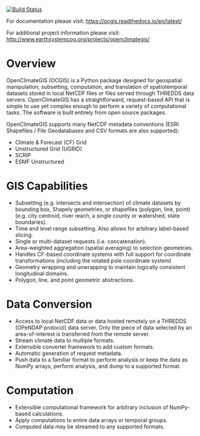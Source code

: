 [![Build Status](https://travis-ci.org/NCPP/ocgis.svg?branch=master)](https://travis-ci.org/NCPP/ocgis)

For documentation please visit: https://ocgis.readthedocs.io/en/latest/

For additional project information please visit: http://www.earthsystemcog.org/projects/openclimategis/

# Overview

OpenClimateGIS (OCGIS) is a Python package designed for geospatial manipulation, subsetting, computation, and translation of spatiotemporal datasets stored in local NetCDF files or files served through THREDDS data servers. OpenClimateGIS has a straightforward, request-based API that is simple to use yet complex enough to perform a variety of computational tasks. The software is built entirely from open source packages.

OpenClimateGIS supports many NetCDF metadata conventions (ESRI Shapefiles / File Geodatabases and CSV formats are also supported):
* Climate & Forecast (CF) Grid
* Unstructured Grid (UGRID)
* SCRIP
* ESMF Unstructured

# GIS Capabilities

* Subsetting (e.g. intersects and intersection) of climate datasets by bounding box, Shapely geometries, or shapefiles (polygon, line, point) (e.g. city centroid, river reach, a single county or watershed, state boundaries).
* Time and level range subsetting. Also allows for arbitrary label-based slicing.
* Single or multi-dataset requests (i.e. concatenation).
* Area-weighted aggregation (spatial averaging) to selection geometries.
* Handles CF-based coordinate systems with full support for coordinate transformations (including the rotated pole coordinate system)
* Geometry wrapping and unwrapping to maintain logically consistent longitudinal domains.
* Polygon, line, and point geometric abstractions.

# Data Conversion

* Access to local NetCDF data or data hosted remotely on a THREDDS (OPeNDAP protocol) data server. Only the piece of data selected by an area-of-interest is transferred from the remote server.
* Stream climate data to multiple formats.
* Extensible converter framework to add custom formats.
* Automatic generation of request metadata.
* Push data to a familiar format to perform analysis or keep the data as NumPy arrays, perform analysis, and dump to a supported format.

# Computation

* Extensible computational framework for arbitrary inclusion of NumPy-based calculations.
* Apply computations to entire data arrays or temporal groups.
* Computed data may be streamed to any supported formats.
